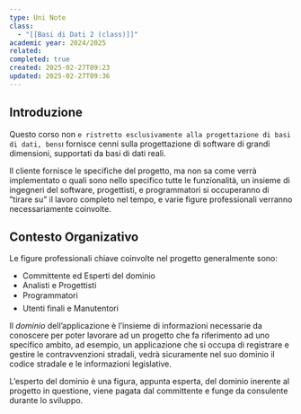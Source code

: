 ```yaml
---
type: Uni Note
class:
  - "[[Basi di Dati 2 (class)]]"
academic year: 2024/2025
related: 
completed: true
created: 2025-02-27T09:23
updated: 2025-02-27T09:36
---
```

## Introduzione

Questo corso non `e ristretto esclusivamente alla progettazione di basi di dati, bens`ı fornisce cenni sulla progettazione di software di grandi dimensioni, supportati da basi di dati reali.

Il cliente fornisce le specifiche del progetto, ma non sa come verrà implementato o quali sono nello specifico tutte le funzionalità, un insieme di ingegneri del software, progettisti, e programmatori si occuperanno di ”tirare su” il lavoro completo nel tempo, e varie figure professionali verranno necessariamente coinvolte.

## Contesto Organizativo

Le figure professionali chiave coinvolte nel progetto generalmente sono:
- Committente ed Esperti del dominio
- Analisti e Progettisti
- Programmatori  
- Utenti finali e Manutentori

Il *dominio* dell’applicazione è l’insieme di informazioni necessarie da conoscere per poter lavorare ad un progetto che fa riferimento ad uno specifico ambito, ad esempio, un applicazione che si occupa di registrare e gestire le contravvenzioni stradali, vedrà sicuramente nel suo dominio il codice stradale e le informazioni legislative. 

L’esperto del dominio è una figura, appunta esperta, del dominio inerente al progetto in questione, viene pagata dal committente e funge da consulente durante lo sviluppo.



